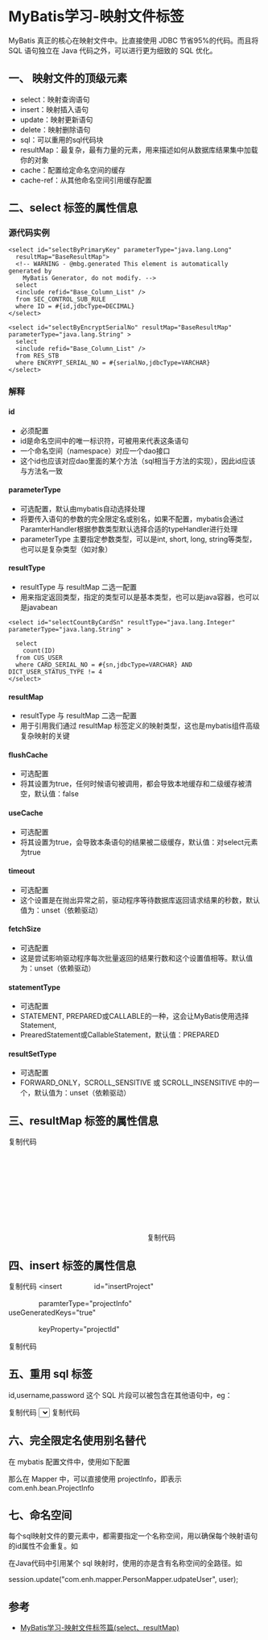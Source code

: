 # MyBatis学习-映射文件标签

MyBatis 真正的核心在映射文件中。比直接使用 JDBC 节省95%的代码。而且将 SQL 语句独立在 Java 代码之外，可以进行更为细致的 SQL 优化。



## 一、 映射文件的顶级元素

- select：映射查询语句
- insert：映射插入语句
- update：映射更新语句
- delete：映射删除语句
- sql：可以重用的sql代码块
- resultMap：最复杂，最有力量的元素，用来描述如何从数据库结果集中加载你的对象
- cache：配置给定命名空间的缓存
- cache-ref：从其他命名空间引用缓存配置


## 二、select 标签的属性信息


### 源代码实例
```
<select id="selectByPrimaryKey" parameterType="java.lang.Long"
  resultMap="BaseResultMap">
  <!-- WARNING - @mbg.generated This element is automatically generated by
    MyBatis Generator, do not modify. -->
  select
  <include refid="Base_Column_List" />
  from SEC_CONTROL_SUB_RULE
  where ID = #{id,jdbcType=DECIMAL}
</select>
```

```
<select id="selectByEncryptSerialNo" resultMap="BaseResultMap" parameterType="java.lang.String" >
  select
  <include refid="Base_Column_List" />
  from RES_STB
  where ENCRYPT_SERIAL_NO = #{serialNo,jdbcType=VARCHAR}
</select>
```

### 解释

#### id

- 必须配置
- id是命名空间中的唯一标识符，可被用来代表这条语句
- 一个命名空间（namespace）对应一个dao接口
- 这个id也应该对应dao里面的某个方法（sql相当于方法的实现），因此id应该与方法名一致

#### parameterType

- 可选配置，默认由mybatis自动选择处理
- 将要传入语句的参数的完全限定名或别名，如果不配置，mybatis会通过ParamterHandler根据参数类型默认选择合适的typeHandler进行处理
- parameterType 主要指定参数类型，可以是int, short, long, string等类型，也可以是复杂类型（如对象）

#### resultType

- resultType 与 resultMap 二选一配置
- 用来指定返回类型，指定的类型可以是基本类型，也可以是java容器，也可以是javabean

```
<select id="selectCountByCardSn" resultType="java.lang.Integer" parameterType="java.lang.String" >

  select
    count(ID)
  from CUS_USER
  where CARD_SERIAL_NO = #{sn,jdbcType=VARCHAR} AND DICT_USER_STATUS_TYPE != 4
</select>
```

#### resultMap

- resultType 与 resultMap 二选一配置
- 用于引用我们通过 resultMap 标签定义的映射类型，这也是mybatis组件高级复杂映射的关键

#### flushCache

- 可选配置
- 将其设置为true，任何时候语句被调用，都会导致本地缓存和二级缓存被清空，默认值：false

#### useCache

- 可选配置
- 将其设置为true，会导致本条语句的结果被二级缓存，默认值：对select元素为true

#### timeout

- 可选配置
- 这个设置是在抛出异常之前，驱动程序等待数据库返回请求结果的秒数，默认值为：unset（依赖驱动）

#### fetchSize

- 可选配置
- 这是尝试影响驱动程序每次批量返回的结果行数和这个设置值相等。默认值为：unset（依赖驱动）

#### statementType

- 可选配置
- STATEMENT, PREPARED或CALLABLE的一种，这会让MyBatis使用选择Statement,
- PrearedStatement或CallableStatement，默认值：PREPARED

#### resultSetType

- 可选配置
- FORWARD_ONLY，SCROLL_SENSITIVE 或 SCROLL_INSENSITIVE 中的一个，默认值为：unset（依赖驱动）
 

## 三、resultMap 标签的属性信息

复制代码
<!--
　　1. type 对应的返回类型，可以是javabean, 也可以是其它
　　2. id 必须唯一， 用于标示这个resultMap的唯一性，在使用resultMap的时候，就是通过id引用
　　3. extends 继承其他resultMap标签
 -->
<resultMap type="" id="" extends="">　　
　　<!--
　　　　1. id 唯一性，注意啦，这个id用于标示这个javabean对象的唯一性， 不一定会是数据库的主键（不要把它理解为数据库对应表的主键）
　　　　2. property 属性对应javabean的属性名
　　　　3. column 对应数据库表的列名
       （这样，当javabean的属性与数据库对应表的列名不一致的时候，就能通过指定这个保持正常映射了）
　　 -->
　　<id property="" column=""/>

　　<!--
　　　　result 与id相比，对应普通属性
　　 -->    
　　<result property="" column=""/>

　　<!--
　　　　constructor 对应javabean中的构造方法
　　 -->
　　<constructor>
　　　　<!-- idArg 对应构造方法中的id参数 -->
       <idArg column=""/>
       <!-- arg 对应构造方法中的普通参数 -->
       <arg column=""/>
   </constructor>

   <!--
　　　　collection 为关联关系，是实现一对多的关键
　　　　1. property 为javabean中容器对应字段名
　　　　2. ofType 指定集合中元素的对象类型
　　　　3. select 使用另一个查询封装的结果
　　　　4. column 为数据库中的列名，与select配合使用
    -->
　　<collection property="" column="" ofType="" select="">
　　　　<!--
　　　　　　当使用select属性时，无需下面的配置
　　　　 -->
　　　　<id property="" column=""/>
　　　　<result property="" column=""/>
　　</collection>

　　<!--
　　　　association 为关联关系，是实现一对一的关键
　　　　1. property 为javabean中容器对应字段名
　　　　2. javaType 指定关联的类型，当使用select属性时，无需指定关联的类型
　　　　3. select 使用另一个select查询封装的结果
　　　　4. column 为数据库中的列名，与select配合使用
　　 -->
　　<association property="" column="" javaType="" select="">
　　　　<!--
　　　　　　使用select属性时，无需下面的配置
　　　　 -->
　　　　<id property="" column=""/>
　　　　<result property="" column=""/>
　　</association>
</resultMap>
复制代码


## 四、insert 标签的属性信息

复制代码
<insert
　　<!--
　　　　同 select 标签
　　 -->
　　id="insertProject"

　　<!--
　　　　同 select 标签
　　 -->
　　paramterType="projectInfo"
　　
　　<!--
　　　　1. useGeneratedKeys（可选配置，与 keyProperty 相配合）
　　　　设置为true，并将 keyProperty 属性设为数据库主键对应的实体对象的属性名称
　　 -->
　　useGeneratedKeys="true"

　　<!--
　　　　2. keyProperty（可选配置，与 useGeneratedKeys 相配合）
　　　　用于获取数据库自动生成的主键
　　 -->
　　keyProperty="projectId"
>
复制代码


## 五、重用 sql 标签

<sql id="userColumns">id,username,password</sql>
这个 SQL 片段可以被包含在其他语句中，eg：

复制代码
<select id="selectProjectList" paramertType="int" resultType="hashmap">
　　SELECT
    　　<include refid="userColumns"/>
　　FROM
    　　t_project_002_project_info
</select>
复制代码


## 六、完全限定名使用别名替代

在 mybatis 配置文件中，使用如下配置

<typeAliases>
    <typeAlias type="com.enh.bean.ProjectInfo" alias="projectInfo"/>
</typeAliases>
那么在 Mapper 中，可以直接使用 projectInfo，即表示 com.enh.bean.ProjectInfo



## 七、命名空间

每个sql映射文件的要元素中，都需要指定一个名称空间，用以确保每个映射语句的id属性不会重复。如

<mapper namespace="com.enh.mapper.PersonMapper">
在Java代码中引用某个 sql 映射时，使用的亦是含有名称空间的全路径。如

session.update("com.enh.mapper.PersonMapper.udpateUser", user);  



## 参考

- [MyBatis学习-映射文件标签篇(select、resultMap)](https://www.cnblogs.com/libra0920/p/6208587.html)
